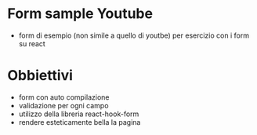 # Form sample Youtube

- form di esempio (non simile a quello di youtbe) per esercizio con i form su react

# Obbiettivi

- form con auto compilazione
- validazione per ogni campo
- utilizzo della libreria react-hook-form
- rendere esteticamente bella la pagina
